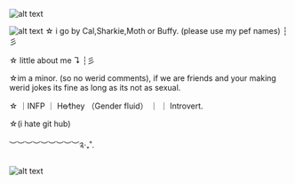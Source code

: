 ![alt text](https://64.media.tumblr.com/322a49841f620d6ad1a80cd8ef47c08a/3ccdb8309ae367eb-7c/s400x600/bca814e15529de3c9ecfa92207ed8969e083f34d.pnj)

![alt text](https://media.discordapp.net/attachments/1052873893028843574/1295521698606743676/Untitled183_20241014175924.png?ex=670f9cda&is=670e4b5a&hm=b9b6892d822b0a018dcad636305f73d9f556bc114567491632e2c0607f9034b6&=&format=webp&quality=lossless&width=350&height=350)
 ☆ i go by Cal,Sharkie,Moth or Buffy. (please use my pef names) ┆彡

 ☆ little about me ↴ ┆彡

 ☆im a minor. (so no werid comments), if we are friends and your making werid jokes its fine as long as its not as sexual.

 ☆ ｜INFP ｜ He⁄they （Gender fluid） ｜ ｜ Introvert․
 
 ☆(i hate git hub)

︶︶︶︶︶︶︶︶︶༉‧₊˚.

![alt text](https://64.media.tumblr.com/db646ec198ab43a6c23028835d24ec0b/ffef7e8029b7971b-e2/s400x600/527bfc5557f204f55d86ced1d98a661db8861b86.gifv)
